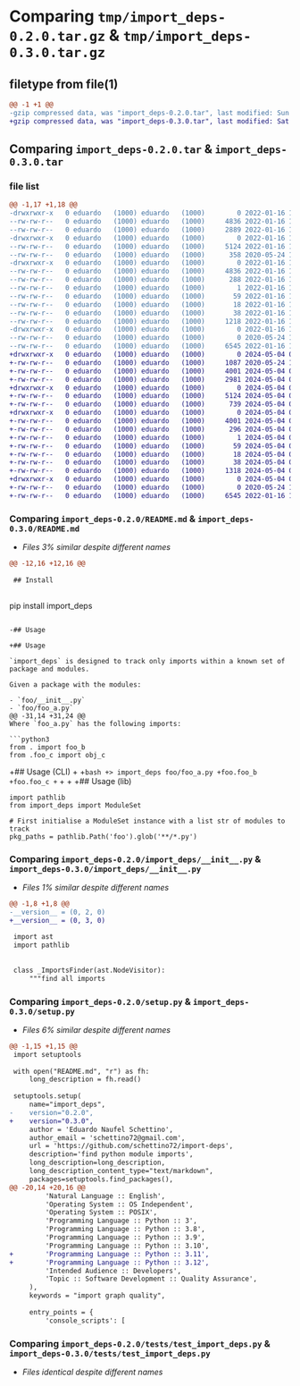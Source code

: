 # Comparing `tmp/import_deps-0.2.0.tar.gz` & `tmp/import_deps-0.3.0.tar.gz`

## filetype from file(1)

```diff
@@ -1 +1 @@
-gzip compressed data, was "import_deps-0.2.0.tar", last modified: Sun Jan 16 19:51:09 2022, max compression
+gzip compressed data, was "import_deps-0.3.0.tar", last modified: Sat May  4 03:44:08 2024, max compression
```

## Comparing `import_deps-0.2.0.tar` & `import_deps-0.3.0.tar`

### file list

```diff
@@ -1,17 +1,18 @@
-drwxrwxr-x   0 eduardo   (1000) eduardo   (1000)        0 2022-01-16 19:51:09.337582 import_deps-0.2.0/
--rw-rw-r--   0 eduardo   (1000) eduardo   (1000)     4836 2022-01-16 19:51:09.337582 import_deps-0.2.0/PKG-INFO
--rw-rw-r--   0 eduardo   (1000) eduardo   (1000)     2889 2022-01-16 19:43:12.000000 import_deps-0.2.0/README.md
-drwxrwxr-x   0 eduardo   (1000) eduardo   (1000)        0 2022-01-16 19:51:09.337582 import_deps-0.2.0/import_deps/
--rw-rw-r--   0 eduardo   (1000) eduardo   (1000)     5124 2022-01-16 19:45:02.000000 import_deps-0.2.0/import_deps/__init__.py
--rw-rw-r--   0 eduardo   (1000) eduardo   (1000)      358 2020-05-24 12:45:00.000000 import_deps-0.2.0/import_deps/__main__.py
-drwxrwxr-x   0 eduardo   (1000) eduardo   (1000)        0 2022-01-16 19:51:09.337582 import_deps-0.2.0/import_deps.egg-info/
--rw-rw-r--   0 eduardo   (1000) eduardo   (1000)     4836 2022-01-16 19:51:09.000000 import_deps-0.2.0/import_deps.egg-info/PKG-INFO
--rw-rw-r--   0 eduardo   (1000) eduardo   (1000)      288 2022-01-16 19:51:09.000000 import_deps-0.2.0/import_deps.egg-info/SOURCES.txt
--rw-rw-r--   0 eduardo   (1000) eduardo   (1000)        1 2022-01-16 19:51:09.000000 import_deps-0.2.0/import_deps.egg-info/dependency_links.txt
--rw-rw-r--   0 eduardo   (1000) eduardo   (1000)       59 2022-01-16 19:51:09.000000 import_deps-0.2.0/import_deps.egg-info/entry_points.txt
--rw-rw-r--   0 eduardo   (1000) eduardo   (1000)       18 2022-01-16 19:51:09.000000 import_deps-0.2.0/import_deps.egg-info/top_level.txt
--rw-rw-r--   0 eduardo   (1000) eduardo   (1000)       38 2022-01-16 19:51:09.337582 import_deps-0.2.0/setup.cfg
--rw-rw-r--   0 eduardo   (1000) eduardo   (1000)     1218 2022-01-16 19:45:20.000000 import_deps-0.2.0/setup.py
-drwxrwxr-x   0 eduardo   (1000) eduardo   (1000)        0 2022-01-16 19:51:09.337582 import_deps-0.2.0/tests/
--rw-rw-r--   0 eduardo   (1000) eduardo   (1000)        0 2020-05-24 12:45:00.000000 import_deps-0.2.0/tests/__init__.py
--rw-rw-r--   0 eduardo   (1000) eduardo   (1000)     6545 2022-01-16 19:20:57.000000 import_deps-0.2.0/tests/test_import_deps.py
+drwxrwxr-x   0 eduardo   (1000) eduardo   (1000)        0 2024-05-04 03:44:08.102291 import_deps-0.3.0/
+-rw-rw-r--   0 eduardo   (1000) eduardo   (1000)     1087 2020-05-24 12:45:00.000000 import_deps-0.3.0/LICENSE
+-rw-rw-r--   0 eduardo   (1000) eduardo   (1000)     4001 2024-05-04 03:44:08.102291 import_deps-0.3.0/PKG-INFO
+-rw-rw-r--   0 eduardo   (1000) eduardo   (1000)     2981 2024-05-04 03:37:04.000000 import_deps-0.3.0/README.md
+drwxrwxr-x   0 eduardo   (1000) eduardo   (1000)        0 2024-05-04 03:44:08.098291 import_deps-0.3.0/import_deps/
+-rw-rw-r--   0 eduardo   (1000) eduardo   (1000)     5124 2024-05-04 03:37:04.000000 import_deps-0.3.0/import_deps/__init__.py
+-rw-rw-r--   0 eduardo   (1000) eduardo   (1000)      739 2024-05-04 03:37:04.000000 import_deps-0.3.0/import_deps/__main__.py
+drwxrwxr-x   0 eduardo   (1000) eduardo   (1000)        0 2024-05-04 03:44:08.098291 import_deps-0.3.0/import_deps.egg-info/
+-rw-rw-r--   0 eduardo   (1000) eduardo   (1000)     4001 2024-05-04 03:44:08.000000 import_deps-0.3.0/import_deps.egg-info/PKG-INFO
+-rw-rw-r--   0 eduardo   (1000) eduardo   (1000)      296 2024-05-04 03:44:08.000000 import_deps-0.3.0/import_deps.egg-info/SOURCES.txt
+-rw-rw-r--   0 eduardo   (1000) eduardo   (1000)        1 2024-05-04 03:44:08.000000 import_deps-0.3.0/import_deps.egg-info/dependency_links.txt
+-rw-rw-r--   0 eduardo   (1000) eduardo   (1000)       59 2024-05-04 03:44:08.000000 import_deps-0.3.0/import_deps.egg-info/entry_points.txt
+-rw-rw-r--   0 eduardo   (1000) eduardo   (1000)       18 2024-05-04 03:44:08.000000 import_deps-0.3.0/import_deps.egg-info/top_level.txt
+-rw-rw-r--   0 eduardo   (1000) eduardo   (1000)       38 2024-05-04 03:44:08.102291 import_deps-0.3.0/setup.cfg
+-rw-rw-r--   0 eduardo   (1000) eduardo   (1000)     1318 2024-05-04 03:37:04.000000 import_deps-0.3.0/setup.py
+drwxrwxr-x   0 eduardo   (1000) eduardo   (1000)        0 2024-05-04 03:44:08.102291 import_deps-0.3.0/tests/
+-rw-rw-r--   0 eduardo   (1000) eduardo   (1000)        0 2020-05-24 12:45:00.000000 import_deps-0.3.0/tests/__init__.py
+-rw-rw-r--   0 eduardo   (1000) eduardo   (1000)     6545 2022-01-16 19:20:57.000000 import_deps-0.3.0/tests/test_import_deps.py
```

### Comparing `import_deps-0.2.0/README.md` & `import_deps-0.3.0/README.md`

 * *Files 3% similar despite different names*

```diff
@@ -12,16 +12,16 @@
 
 ## Install
 
 ```
 pip install import_deps
 ```
 
-## Usage
 
+## Usage
 
 `import_deps` is designed to track only imports within a known set of package and modules.
 
 Given a package with the modules:
 
 - `foo/__init__.py`
 - `foo/foo_a.py`
@@ -31,14 +31,24 @@
 Where `foo_a.py` has the following imports:
 
 ```python3
 from . import foo_b
 from .foo_c import obj_c
 ```
 
+## Usage (CLI)
+
+```bash
+> import_deps foo/foo_a.py
+foo.foo_b
+foo.foo_c
+```
+
+
+## Usage (lib)
 
 ```python3
 import pathlib
 from import_deps import ModuleSet
 
 # First initialise a ModuleSet instance with a list str of modules to track
 pkg_paths = pathlib.Path('foo').glob('**/*.py')
```

### Comparing `import_deps-0.2.0/import_deps/__init__.py` & `import_deps-0.3.0/import_deps/__init__.py`

 * *Files 1% similar despite different names*

```diff
@@ -1,8 +1,8 @@
-__version__ = (0, 2, 0)
+__version__ = (0, 3, 0)
 
 import ast
 import pathlib
 
 
 class _ImportsFinder(ast.NodeVisitor):
     """find all imports
```

### Comparing `import_deps-0.2.0/setup.py` & `import_deps-0.3.0/setup.py`

 * *Files 6% similar despite different names*

```diff
@@ -1,15 +1,15 @@
 import setuptools
 
 with open("README.md", "r") as fh:
     long_description = fh.read()
 
 setuptools.setup(
     name="import_deps",
-    version="0.2.0",
+    version="0.3.0",
     author = 'Eduardo Naufel Schettino',
     author_email = 'schettino72@gmail.com',
     url = 'https://github.com/schettino72/import-deps',
     description='find python module imports',
     long_description=long_description,
     long_description_content_type="text/markdown",
     packages=setuptools.find_packages(),
@@ -20,14 +20,16 @@
         'Natural Language :: English',
         'Operating System :: OS Independent',
         'Operating System :: POSIX',
         'Programming Language :: Python :: 3',
         'Programming Language :: Python :: 3.8',
         'Programming Language :: Python :: 3.9',
         'Programming Language :: Python :: 3.10',
+        'Programming Language :: Python :: 3.11',
+        'Programming Language :: Python :: 3.12',
         'Intended Audience :: Developers',
         'Topic :: Software Development :: Quality Assurance',
     ),
     keywords = "import graph quality",
 
     entry_points = {
         'console_scripts': [
```

### Comparing `import_deps-0.2.0/tests/test_import_deps.py` & `import_deps-0.3.0/tests/test_import_deps.py`

 * *Files identical despite different names*

